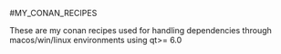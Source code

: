 #MY_CONAN_RECIPES

These are my conan recipes used for handling dependencies through macos/win/linux environments using qt>= 6.0
